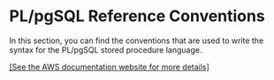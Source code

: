 # PL/pgSQL Reference Conventions<a name="c_PL_reference_conventions"></a>

In this section, you can find the conventions that are used to write the syntax for the PL/pgSQL stored procedure language\. 

[\[See the AWS documentation website for more details\]](http://docs.aws.amazon.com/redshift/latest/dg/c_PL_reference_conventions.html)
